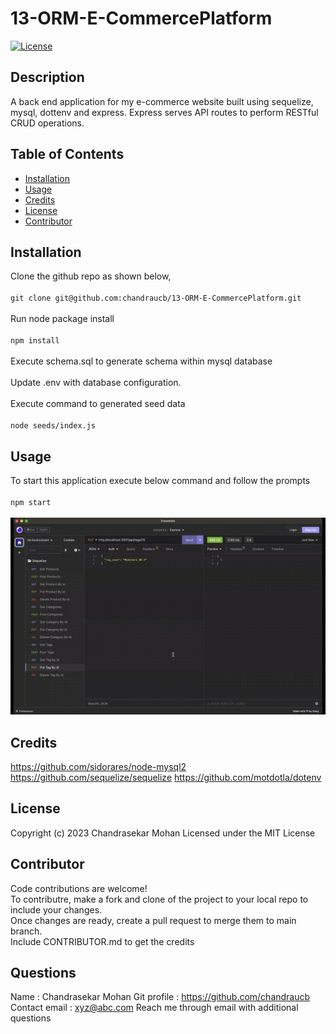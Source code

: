# 13-ORM-E-CommercePlatform

[![License](https://img.shields.io/badge/License-MIT-yellow.svg)](http://choosealicense.com/licenses/mit/)

## Description
A back end application for my e-commerce website built using sequelize, mysql, dottenv and express. Express serves API routes to perform RESTful CRUD operations.

## Table of Contents
 - [Installation](#installation)
 - [Usage](#usage)
 - [Credits](#credits)
 - [License](#license)
 - [Contributor](#contributor)

## Installation
Clone the github repo as shown below, <br/><br/> ``` git clone git@github.com:chandraucb/13-ORM-E-CommercePlatform.git ``` <br/><br/> Run node package install <br/><br/> ``` npm install ``` <br/><br/> Execute schema.sql to generate schema within mysql database <br/><br/> Update .env with database configuration. <br/><br/> Execute command to generated seed data <br/><br/> ```node seeds/index.js ```

## Usage
To start this application execute below command and follow the prompts <br/><br/> ```npm start ``` <br/> <br/> ![videodemo](./Assets/video-demo.gif) 

## Credits

https://github.com/sidorares/node-mysql2
https://github.com/sequelize/sequelize
https://github.com/motdotla/dotenv

## License
Copyright (c) 2023 Chandrasekar Mohan
Licensed under the MIT License




## Contributor
Code contributions are welcome! <br> To contributre, make a fork and clone of the project to your local repo to include your changes. <br> Once changes are ready, create a pull request to merge them to main branch. <br> Include CONTRIBUTOR.md to get the credits



## Questions 
  Name : Chandrasekar Mohan 
  Git profile : https://github.com/chandraucb 
  Contact email : xyz@abc.com 
  Reach me through email with additional questions

